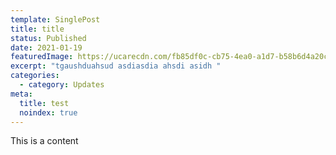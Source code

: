 ```yaml
---
template: SinglePost
title: title
status: Published
date: 2021-01-19
featuredImage: https://ucarecdn.com/fb85df0c-cb75-4ea0-a1d7-b58b6d4a20cc/
excerpt: "tgaushduahsud asdiasdia ahsdi asidh "
categories:
  - category: Updates
meta:
  title: test
  noindex: true
---
```

This is a content